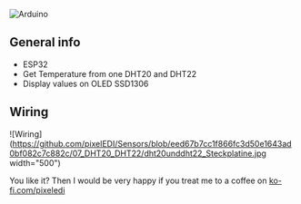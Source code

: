 ![Arduino](https://img.shields.io/badge/Arduino-00979D?style=for-the-badge&logo=Arduino&logoColor=white)

## General info 

* ESP32
* Get Temperature from one DHT20 and DHT22
* Display values on OLED SSD1306

## Wiring
![Wiring](https://github.com/pixelEDI/Sensors/blob/eed67b7cc1f866fc3d50e1643ad0bf082c7c882c/07_DHT20_DHT22/dht20unddht22_Steckplatine.jpg width="500")

You like it? Then I would be very happy if you treat me to a coffee on [ko-fi.com/pixeledi](https://www.ko-fi.com/pixeledi)
